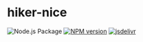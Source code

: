 hiker-nice
==========================================

![Node.js Package](https://github.com/Lingyan000/hiker-nice/workflows/Node.js%20Package/badge.svg)
[![NPM version](https://img.shields.io/npm/v/hiker-nice.svg)](https://www.npmjs.org/package/hiker-nice)
[![jsdelivr](https://data.jsdelivr.com/v1/package/npm/hiker-nice/badge)](https://www.jsdelivr.com/package/npm/hiker-nice)